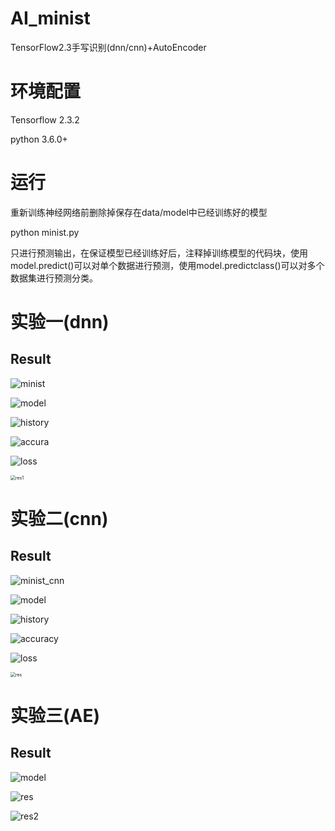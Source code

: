 <!--
 * @Author: Wang Huzhen
 * @Version: 1.0
 * @FilePath: \AI_minist\README.md
 * @Email: 2327253081@qq.com
 * @Date: 2020-12-22 18:47:38
-->
# AI_minist
TensorFlow2.3手写识别(dnn/cnn)+AutoEncoder

# 环境配置

Tensorflow 2.3.2

python 3.6.0+

# 运行

重新训练神经网络前删除掉保存在data/model中已经训练好的模型

python minist.py

只进行预测输出，在保证模型已经训练好后，注释掉训练模型的代码块，使用model.predict()可以对单个数据进行预测，使用model.predictclass()可以对多个数据集进行预测分类。

# 实验一(dnn)

## Result

![minist](https://github.com/wanghuzhen/AI_minist.git\实验一(dnn)\minist.png)

![model](https://github.com/wanghuzhen/AI_minist.git\实验一(dnn)\model.PNG)

<img src="https://github.com/wanghuzhen/AI_minist.git\实验一(dnn)\history.PNG" alt="history"  />

![accura](https://github.com/wanghuzhen/AI_minist.git\实验一(dnn)\accura.png)

![loss](https://github.com/wanghuzhen/AI_minist.git\实验一(dnn)\loss.png)

<img src="https://github.com/wanghuzhen/AI_minist.git\实验一(dnn)\res1.png" alt="res1" style="zoom:50%;" />

# 实验二(cnn)

## Result

![minist_cnn](https://github.com/wanghuzhen/AI_minist.git\实验二(cnn)\minist_cnn.png)

![model](https://github.com/wanghuzhen/AI_minist.git\实验二(cnn)\model.png)

![history](https://github.com/wanghuzhen/AI_minist.git\实验二(cnn)\history.png)

![accuracy](https://github.com/wanghuzhen/AI_minist.git\实验二(cnn)\accuracy.png)

![loss](https://github.com/wanghuzhen/AI_minist.git\实验二(cnn)\loss.png)

<img src="https://github.com/wanghuzhen/AI_minist.git\实验二(cnn)\res.png" alt="res" style="zoom:50%;" />

# 实验三(AE)

## Result

![model](https://github.com/wanghuzhen/AI_minist.git\实验三(AE)\model.PNG)

![res](https://github.com/wanghuzhen/AI_minist.git\实验三(AE)\res.png)

![res2](https://github.com/wanghuzhen/AI_minist.git\实验三(AE)\res2.png)